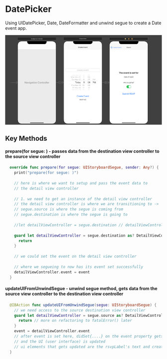 # DatePicker

Using UIDatePicker, Date, DateFormatter and unwind segue to create a Date event app.

![date picker app](Assets/date-picker-app.png)

## Key Methods 

#### prepare(for segue: ) - passes data from the destination view controller to the source view controller 
```swift 
  override func prepare(for segue: UIStoryboardSegue, sender: Any?) {
    print("prepare(for segue: )")
    
    // here is where we want to setup and pass the event data to
    // the detail view controller
    
    // 1. we need to get an instance of the detail view controller
    // the detail view controller is where we are transitioning to ->
    // segue.source is where the segue is coming from
    // segue.destination is where the segue is going to
    
    //let detailViewController = segue.destination // detailViewController is a UIViewController
    
    guard let detailViewController = segue.destination as? DetailViewController else {
      return
    }
    
    // we could set the event on the detail view controller
    
    // where we segueing to now has its event set successfully
    detailViewController.event = event
  }
```

#### updateUIFromUnwindSegue - unwind segue method, gets data from the source view controller to the destination view controller
```swift
  @IBAction func updateUIFromUnwindSegue(segue: UIStoryboardSegue) {
    // we need access to the source destination view controller
    guard let detailViewController = segue.source as? DetailViewController else {
      return // more on refactoring to fatalError() later
    }
    event = detailViewController.event
    // after event is set here, didSet{....} on the event property gets called
    // and the UI (user interface) is updated
    // ui elements that gets updated are the rsvpLabel's text and createEventButton's titleLabel
  }
```
